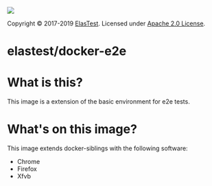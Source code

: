 [![][ElasTest Logo]][ElasTest]

Copyright © 2017-2019 [ElasTest]. Licensed under [Apache 2.0 License].

elastest/docker-e2e
===================

# What is this?

This image is a extension of the basic environment for e2e tests.

# What's on this image?

This image extends docker-siblings with the following software:
- Chrome
- Firefox
- Xfvb


[Apache 2.0 License]: http://www.apache.org/licenses/LICENSE-2.0
[ElasTest]: http://elastest.io/
[ElasTest Logo]: http://elastest.io/images/logos_elastest/elastest-logo-gray-small.png
